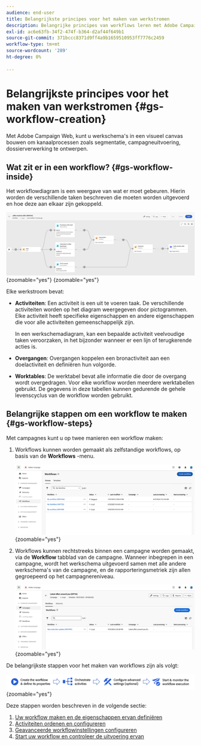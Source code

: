 ```yaml
---
audience: end-user
title: Belangrijkste principes voor het maken van werkstromen
description: Belangrijke principes van workflows leren met Adobe Campaign Web
exl-id: ac6e63fb-34f2-474f-b364-d2af44f649b1
source-git-commit: 371bccc8371d9ff4a9b1659510953ff7776c2459
workflow-type: tm+mt
source-wordcount: '289'
ht-degree: 0%

---
```



# Belangrijkste principes voor het maken van werkstromen {#gs-workflow-creation}

Met Adobe Campaign Web, kunt u werkschema&#39;s in een visueel canvas bouwen om kanaalprocessen zoals segmentatie, campagneuitvoering, dossierverwerking te ontwerpen.


## Wat zit er in een workflow? {#gs-workflow-inside}

Het workflowdiagram is een weergave van wat er moet gebeuren. Hierin worden de verschillende taken beschreven die moeten worden uitgevoerd en hoe deze aan elkaar zijn gekoppeld.

![](assets/workflow-example.png){zoomable=&quot;yes&quot;} {zoomable=&quot;yes&quot;}

Elke werkstroom bevat:

* **Activiteiten**: Een activiteit is een uit te voeren taak. De verschillende activiteiten worden op het diagram weergegeven door pictogrammen. Elke activiteit heeft specifieke eigenschappen en andere eigenschappen die voor alle activiteiten gemeenschappelijk zijn.

  In een werkschemadiagram, kan een bepaalde activiteit veelvoudige taken veroorzaken, in het bijzonder wanneer er een lijn of terugkerende acties is.

* **Overgangen**: Overgangen koppelen een bronactiviteit aan een doelactiviteit en definiëren hun volgorde.

* **Worktables**: De werktabel bevat alle informatie die door de overgang wordt overgedragen. Voor elke workflow worden meerdere werktabellen gebruikt. De gegevens in deze tabellen kunnen gedurende de gehele levenscyclus van de workflow worden gebruikt.

## Belangrijke stappen om een workflow te maken {#gs-workflow-steps}


Met campagnes kunt u op twee manieren een workflow maken:

1. Workflows kunnen worden gemaakt als zelfstandige workflows, op basis van de **Workflows** -menu.

   ![](assets/create-a-standalone-wf.png){zoomable=&quot;yes&quot;}

1. Workflows kunnen rechtstreeks binnen een campagne worden gemaakt, via de **Workflow** tabblad van de campagne. Wanneer inbegrepen in een campagne, wordt het werkschema uitgevoerd samen met alle andere werkschema&#39;s van de campagne, en de rapporteringsmetriek zijn allen gegroepeerd op het campagnereniveau.

   ![](assets/create-a-wf-from-a-campaign.png){zoomable=&quot;yes&quot;}


De belangrijkste stappen voor het maken van workflows zijn als volgt:

![](assets/workflow-creation-process.png){zoomable=&quot;yes&quot;}

Deze stappen worden beschreven in de volgende sectie:

1. [Uw workflow maken en de eigenschappen ervan definiëren](create-workflow.md)
1. [Activiteiten ordenen en configureren](orchestrate-activities.md)
1. [Geavanceerde workflowinstellingen configureren](workflow-settings.md)
1. [Start uw workflow en controleer de uitvoering ervan](start-monitor-workflows.md)
